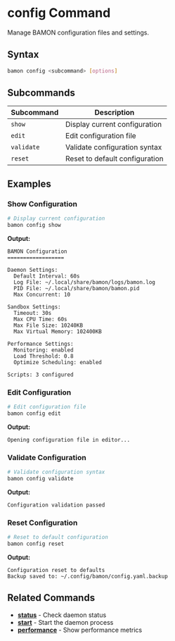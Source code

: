 # config Command

Manage BAMON configuration files and settings.

## Syntax

```bash
bamon config <subcommand> [options]
```

## Subcommands

| Subcommand | Description |
|------------|-------------|
| `show` | Display current configuration |
| `edit` | Edit configuration file |
| `validate` | Validate configuration syntax |
| `reset` | Reset to default configuration |

## Examples

### Show Configuration

```bash
# Display current configuration
bamon config show
```

**Output:**
```
BAMON Configuration
==================

Daemon Settings:
  Default Interval: 60s
  Log File: ~/.local/share/bamon/logs/bamon.log
  PID File: ~/.local/share/bamon/bamon.pid
  Max Concurrent: 10

Sandbox Settings:
  Timeout: 30s
  Max CPU Time: 60s
  Max File Size: 10240KB
  Max Virtual Memory: 102400KB

Performance Settings:
  Monitoring: enabled
  Load Threshold: 0.8
  Optimize Scheduling: enabled

Scripts: 3 configured
```

### Edit Configuration

```bash
# Edit configuration file
bamon config edit
```

**Output:**
```
Opening configuration file in editor...
```

### Validate Configuration

```bash
# Validate configuration syntax
bamon config validate
```

**Output:**
```
Configuration validation passed
```

### Reset Configuration

```bash
# Reset to default configuration
bamon config reset
```

**Output:**
```
Configuration reset to defaults
Backup saved to: ~/.config/bamon/config.yaml.backup
```

## Related Commands

- **[status](status.md)** - Check daemon status
- **[start](start.md)** - Start the daemon process
- **[performance](performance.md)** - Show performance metrics
